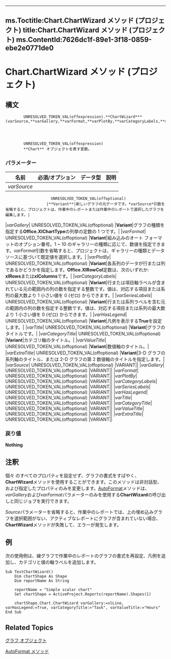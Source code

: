 
---
ms.Toctitle:Chart.ChartWizard メソッド (プロジェクト)
title:Chart.ChartWizard メソッド (プロジェクト)
ms.ContentId:7626dc1f-89e1-3f18-0859-ebe2e0771de0
---
# Chart.ChartWizard メソッド (プロジェクト)





## 構文

            UNRESOLVED_TOKEN_VAL(offexpression).**ChartWizard***(varSource,**varGallery,**varFormat,**varPlotBy,**varCategoryLabels,**varSeriesLabels,**varHasLegend,**varTitle,**varCategoryTitle,**varValueTitle,**varExtraTitle)*




            UNRESOLVED_TOKEN_VAL(offexpression)
            **Chart** オブジェクトを表す変数。

### パラメーター

|**名前**|**必須/オプション**|**データ型**|**説明**|
|---|---|---|---|
|*varSource*|
                        UNRESOLVED_TOKEN_VAL(offoptional)
                      |**Variant**|新しいグラフの元データです。*varSource*引数を省略すると、プロジェクトは、作業中のレポートまたは作業中のレポートで選択したグラフを編集します。|
|*varGallery*|
                        UNRESOLVED_TOKEN_VAL(offoptional)
                      |**Variant**|グラフの種類を指定する**Office.XlChartType**の列挙の定数の 1 つです。|
|*varFormat*|
                        UNRESOLVED_TOKEN_VAL(offoptional)
                      |**Variant**|組み込みのオート フォーマットのオプション番号。1 ~ 10 のギャラリーの種類に応じて、数値を指定できます。*varFormat*引数を省略すると、プロジェクトは、ギャラリーの種類とデータ ソースに基づいて既定値を選択します。|
|*varPlotBy*|
                        UNRESOLVED_TOKEN_VAL(offoptional)
                      |**Variant**|各系列のデータが行または列であるかどうかを指定します。**Office.XlRowCol**定数は、次のいずれか: **xlRows**または**xlColumns**です。|
|*varCategoryLabels*|
                        UNRESOLVED_TOKEN_VAL(offoptional)
                      |**Variant**|行または項目軸ラベルが含まれている元の範囲内の列の数を指定する整数です。値は、対応する項目または系列の最大数より 1 小さい値を 0 (ゼロ) からできます。|
|*varSeriesLabels*|
                        UNRESOLVED_TOKEN_VAL(offoptional)
                      |**Variant**|行または系列ラベルを含む元の範囲内の列の数を指定する整数です。値は、対応する項目または系列の最大数より 1 小さい値を 0 (ゼロ) からできます。|
|*varHasLegend*|
                        UNRESOLVED_TOKEN_VAL(offoptional)
                      |**Variant**|凡例を表示する**True**を設定します。|
|*varTitle*|
                        UNRESOLVED_TOKEN_VAL(offoptional)
                      |**Variant**|グラフのタイトルです。|
|*varCategoryTitle*|
                        UNRESOLVED_TOKEN_VAL(offoptional)
                      |**Variant**|カテゴリ軸のタイトル。|
|*varValueTitle*|
                        UNRESOLVED_TOKEN_VAL(offoptional)
                      |**Variant**|数値軸のタイトル。|
|*varExtraTitle*|
                        UNRESOLVED_TOKEN_VAL(offoptional)
                      |**Variant**|3-D グラフの系列軸のタイトル、または 2-D グラフの第 2 数値軸のタイトルを指定します。|
|*varSource*|
                        UNRESOLVED_TOKEN_VAL(offoptional)
                      |VARIANT||
|*varGallery*|
                        UNRESOLVED_TOKEN_VAL(offoptional)
                      |VARIANT||
|*varFormat*|
                        UNRESOLVED_TOKEN_VAL(offoptional)
                      |VARIANT||
|*varPlotBy*|
                        UNRESOLVED_TOKEN_VAL(offoptional)
                      |VARIANT||
|*varCategoryLabels*|
                        UNRESOLVED_TOKEN_VAL(offoptional)
                      |VARIANT||
|*varSeriesLabels*|
                        UNRESOLVED_TOKEN_VAL(offoptional)
                      |VARIANT||
|*varHasLegend*|
                        UNRESOLVED_TOKEN_VAL(offoptional)
                      |VARIANT||
|*varTitle*|
                        UNRESOLVED_TOKEN_VAL(offoptional)
                      |VARIANT||
|*varCategoryTitle*|
                        UNRESOLVED_TOKEN_VAL(offoptional)
                      |VARIANT||
|*varValueTitle*|
                        UNRESOLVED_TOKEN_VAL(offoptional)
                      |VARIANT||
|*varExtraTitle*|
                        UNRESOLVED_TOKEN_VAL(offoptional)
                      |VARIANT||



### 戻り値
**Nothing**





## 注釈
個々 のすべてのプロパティを設定せず、グラフの書式をすばやく、 **ChartWizard**メソッドを使用することができます。このメソッドは非対話型、および指定したプロパティのみを変更します。[AutoFormat](1f560c0e-aed8-c989-9721-8e30595ae56e.md)メソッドは、 *varGallery*および*varFormat*パラメーターのみを使用する**ChartWizard**の呼び出しと同じジョブを実行できます。



*Source*パラメーターを省略すると、作業中のレポートでは、上の埋め込みグラフを選択範囲がない、アクティブなレポートにグラフが含まれていない場合、 **ChartWizard**メソッドが失敗して、エラーが発生します。



## 例
次の使用例は、線グラフで作業中のレポートのグラフの書式を再設定、凡例を追加し、カテゴリと値の軸ラベルを追加します。

```vba
Sub TestChartWizard()
    Dim chartShape As Shape
    Dim reportName As String
    
    reportName = "Simple scalar chart"
    Set chartShape = ActiveProject.Reports(reportName).Shapes(1)
    
    chartShape.Chart.ChartWizard varGallery:=xlLine, varHasLegend:=True, varCategoryTitle:="Task", varValueTitle:="Hours"
End Sub
```




## Related Topics

[グラフ オブジェクト](810d4ec1-69d2-c432-b9da-57042b783b85.md)

[AutoFormat メソッド](1f560c0e-aed8-c989-9721-8e30595ae56e.md)




